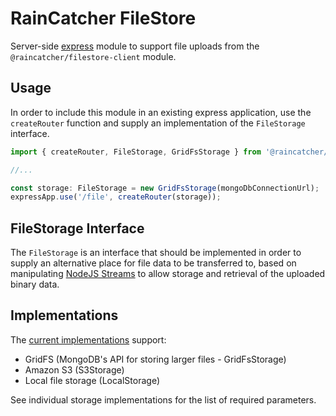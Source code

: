 # RainCatcher FileStore

Server-side [express](https://expressjs.com/) module to support file uploads from the `@raincatcher/filestore-client` module.

## Usage

In order to include this module in an existing express application, use the `createRouter` function and supply an implementation of the `FileStorage` interface.

```typescript
import { createRouter, FileStorage, GridFsStorage } from '@raincatcher/filestore';

//...

const storage: FileStorage = new GridFsStorage(mongoDbConnectionUrl);
expressApp.use('/file', createRouter(storage));
```

## FileStorage Interface

The `FileStorage` is an interface that should be implemented in order to supply an alternative place for file data to be transferred to, based on manipulating [NodeJS Streams](https://nodejs.org/api/stream.html) to allow storage and retrieval of the uploaded binary data.

## Implementations

The [current implementations](./src/impl/) support:

- GridFS (MongoDB's API for storing larger files - GridFsStorage)
- Amazon S3 (S3Storage)
- Local file storage (LocalStorage)

See individual storage implementations for the list of required parameters.

